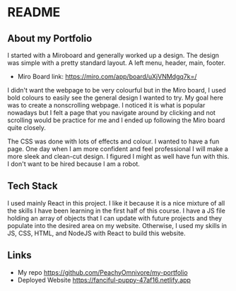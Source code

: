# README

## About my Portfolio

I started with a Miroboard and generally worked up a design. The design was simple with a pretty standard layout. A left menu, header, main, footer. 

- Miro Board link: https://miro.com/app/board/uXjVNMdgq7k=/

I didn't want the webpage to be very colourful but in the Miro board, I used bold colours to easily see the general design I wanted to try. My goal here was to create a nonscrolling webpage. I noticed it is what is popular nowadays but I felt a page that you navigate around by clicking and not scrolling would be practice for me and I ended up following the Miro board quite closely. 

The CSS was done with lots of effects and colour. I wanted to have a fun page. One day when I am more confident and feel professional I will make a more sleek and clean-cut design. I figured I might as well have fun with this. I don't want to be hired because I am a robot.

## Tech Stack

I used mainly React in this project. I like it because it is a nice mixture of all the skills I have been learning in the first half of this course. I have a JS file holding an array of objects that I can update with future projects and they populate into the desired area on my website. Otherwise, I used my skills in JS, CSS, HTML, and NodeJS with React to build this website. 

## Links

- My repo https://github.com/PeachyOmnivore/my-portfolio
- Deployed Website https://fanciful-puppy-47af16.netlify.app
